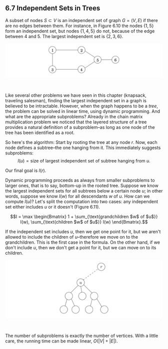 ## 6.7 Independent Sets in Trees

A subset of nodes $S \subset V$ is an independent set of graph $G = (V, E)$ if there are no edges between them. For instance, in Figure 6.10 the nodes $\{1, 5\}$ form an independent set, but nodes $\{1, 4, 5\}$ do not, because of the edge between $4$ and $5$. The largest independent set is $\{2, 3, 6\}$.

![**Figure 6.10** The largest independent set in this graph has size 3.](fig-6.10-independent-set-example.png)

&nbsp;

Like several other problems we have seen in this chapter (knapsack, traveling salesman), finding the largest independent set in a graph is believed to be intractable. However, when the graph happens to be a *tree*, the problem can be solved in linear time, using dynamic programming. And what are the appropriate subproblems? Already in the chain matrix multiplication problem we noticed that the layered structure of a tree provides a natural definition of a subproblem–as long as one node of the tree has been identified as a root.

So here's the algorithm: Start by rooting the tree at any node $r$. Now, each node defines a subtree–the one hanging from it. This immediately suggests subproblems:
$$I(u) = \text{size of largest independent set of subtree hanging from $u$}.$$

Our final goal is $I(r)$.

Dynamic programming proceeds as always from smaller subproblems to larger ones, that is to say, bottom-up in the rooted tree. Suppose we know the largest independent sets for all subtrees below a certain node $u$; in other words, suppose we know $I(w)$ for all descendants $w$ of $u$. How can we compute $I(u)$? Let's split the computation into two cases: any independent set either includes $u$ or it doesn't (Figure 6.11).

$$I = \max \begin{Bmatrix} 1 + \sum_{\text{grandchildren $w$ of $u$}} I(w), \sum_{\text{children $w$ of $u$}} I(w) \end{Bmatrix}.$$

If the independent set includes $u$, then we get one point for it, but we aren't allowed to include the children of $u$–therefore we move on to the grandchildren. This is the first case in the formula. On the other hand, if we don't include $u$, then we don't get a point for it, but we can move on to its children.


![**Figure 6.11** $I(u)$ is the size of the largest independent set of the subtree rooted at $u$. Two cases: either $u$ is in this independent set, or it isn't.](fig-6.11-independent-set-subtree.png)

&nbsp;

The number of subproblems is exactly the number of vertices. With a little care, the running time can be made linear, $O(|V| + |E|)$.
